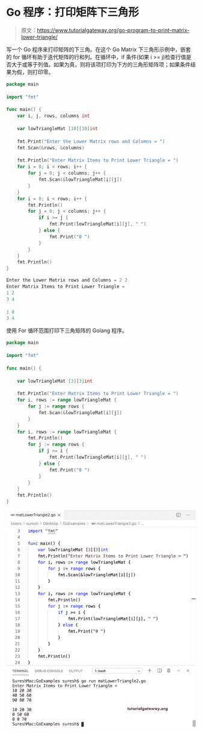 # Go 程序：打印矩阵下三角形

> 原文：<https://www.tutorialgateway.org/go-program-to-print-matrix-lower-triangle/>

写一个 Go 程序来打印矩阵的下三角。在这个 Go Matrix 下三角形示例中，嵌套的 for 循环有助于迭代矩阵的行和列。在循环中，if 条件(如果 i >= j)检查行值是否大于或等于列值。如果为真，则将该项打印为下方的三角形矩阵项；如果条件结果为假，则打印零。

```go
package main

import "fmt"

func main() {
    var i, j, rows, columns int

    var lowTriangleMat [10][10]int

    fmt.Print("Enter the Lower Matrix rows and Columns = ")
    fmt.Scan(&rows, &columns)

    fmt.Println("Enter Matrix Items to Print Lower Triangle = ")
    for i = 0; i < rows; i++ {
        for j = 0; j < columns; j++ {
            fmt.Scan(&lowTriangleMat[i][j])
        }
    }
    for i = 0; i < rows; i++ {
        fmt.Println()
        for j = 0; j < columns; j++ {
            if i >= j {
                fmt.Print(lowTriangleMat[i][j], " ")
            } else {
                fmt.Print("0 ")
            }
        }
    }
    fmt.Println()
}
```

```go
Enter the Lower Matrix rows and Columns = 2 2
Enter Matrix Items to Print Lower Triangle = 
1 2
3 4

1 0 
3 4 
```

使用 For 循环范围打印下三角矩阵的 Golang 程序。

```go
package main

import "fmt"

func main() {

    var lowTriangleMat [3][3]int

    fmt.Println("Enter Matrix Items to Print Lower Triangle = ")
    for i, rows := range lowTriangleMat {
        for j := range rows {
            fmt.Scan(&lowTriangleMat[i][j])
        }
    }
    for i, rows := range lowTriangleMat {
        fmt.Println()
        for j := range rows {
            if j >= i {
                fmt.Print(lowTriangleMat[i][j], " ")
            } else {
                fmt.Print("0 ")
            }
        }
    }
    fmt.Println()
}
```

![Golang Program to Print Matrix Lower Triangle 2](img/283c657973b9dc9d39e684e3ac496524.png)